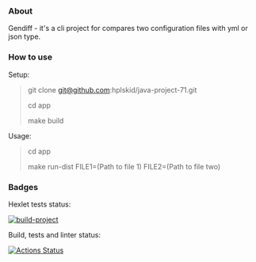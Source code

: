 ### About

Gendiff - it's a cli project for compares two configuration files with yml or json type.

### How to use

Setup:

> git clone git@github.com:hplskid/java-project-71.git
> 
> cd app
> 
> make build

Usage:

> cd app
> 
> make run-dist FILE1=(Path to file 1) FILE2=(Path to file two)

### Badges

Hexlet tests status: 

[![build-project](https://github.com/hplskid/java-project-71/actions/workflows/build.yml/badge.svg)](https://github.com/hplskid/java-project-71/actions/workflows/build.yml)

Build, tests and linter status: 

[![Actions Status](https://github.com/hplskid/java-project-71/workflows/hexlet-check/badge.svg)](https://github.com/hplskid/java-project-71/actions)